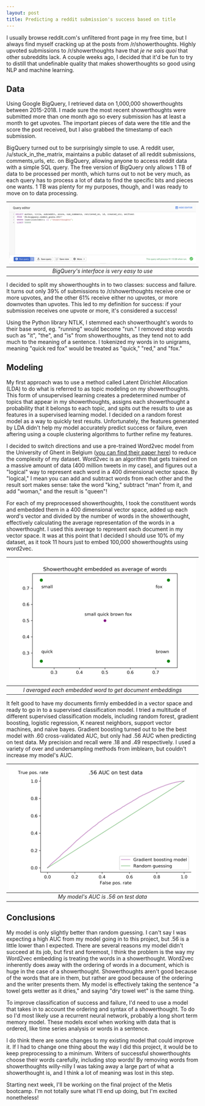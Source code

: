 ```yaml
---
layout: post
title: Predicting a reddit submission's success based on title
--- 
```


I usually browse reddit.com's unfiltered front page in my free time, but I always find myself cracking up at the posts from /r/showerthoughts. Highly upvoted submissions to /r/showerthoughts have that *je ne sais quoi* that other subreddits lack. A couple weeks ago, I decided that it'd be fun to try to distill that undefinable quality that makes showerthoughts so good using NLP and machine learning. 

## Data
Using Google BigQuery, I retrieved data on 1,000,000 showerthoughts between 2015-2018. I made sure the most recent showerthoughts were submitted more than one month ago so every submission has at least a month to get upvotes. The important pieces of data were the title and the score the post received, but I also grabbed the timestamp of each submission.

BigQuery turned out to be surprisingly simple to use. A reddit user, /u/stuck_in_the_matrix, maintains a public dataset of all reddit submissions, comments,urls, etc. on BigQuery, allowing anyone to access reddit data with a simple SQL query. The free version of BigQuery only allows 1 TB of data to be processed per month, which turns out to not be very much, as each query has to process a lot of data to find the specific bits and pieces one wants. 1 TB was plenty for my purposes, though, and I was ready to move on to data processing. 

| ![ROC AUC plot](../images/bigquery.png) | 
|:--:| 
| *BigQuery's interface is very easy to use* |

I decided to split my showerthoughts in to two classes: success and failure. It turns out only 39% of submissions to /r/showerthoughts receive one or more upvotes, and the other 61% receive either no upvotes, or more downvotes than upvotes. This led to my definition for success: if your submission receives one upvote or more, it's considered a success! 

Using the Python library NTLK, I stemmed each showerthought's words to their base word, eg. "running" would become "run." I removed stop words such as "it", "the", and "is" from showerthoughts, as they tend not to add much to the meaning of a sentence. I tokenized my words in to unigrams, meaning "quick red fox" would be treated as "quick," "red," and "fox." 

## Modeling

My first approach was to use a method called Latent Dirichlet Allocation (LDA) to do what is referred to as topic modeling on my showerthoughts. This form of unsupervised learning creates a predetermined number of topics that appear in my showerthoughts, assigns each showerthought a probability that it belongs to each topic, and spits out the results to use as features in a supervised learning model. I decided on a random forest model as a way to quickly test results. Unfortunately, the features generated by LDA didn't help my model accurately predict success or failure, even aftering using a couple clustering algorithms to further refine my features.

I decided to switch directions and use a pre-trained Word2vec model from the University of Ghent in Belgium ([you can find their paper here](https://fredericgodin.com/papers/Named%20Entity%20Recognition%20for%20Twitter%20Microposts%20using%20Distributed%20Word%20Representations.pdf)) to reduce the complexity of my dataset. Word2vec is an algorithm that gets trained on a massive amount of data (400 million tweets in my case), and figures out a "logical" way to represent each word in a 400 dimensional vector space. By "logical," I mean you can add and subtract words from each other and the result sort makes sense: take the word "king," subtract "man" from it, and add "woman," and the result is "queen"! 

For each of my preprocessed showerthoughts, I took the constituent words and embedded them in a 400 dimensional vector space, added up each word's vector and divided by the number of words in the showerthought, effectively calculating the average representation of the words in a showerthought. I used this average to represent each document in my vector space. It was at this point that I decided I should use 10% of my dataset, as it took 11 hours just to embed 100,000 showerthoughts using word2vec. 

| ![word2vec](../images/embedding.png) | 
|:--:| 
| *I averaged each embedded word to get document embeddings* |

It felt good to have my documents firmly embedded in a vector space and ready to go in to a supervised classification model. I tried a multitude of different supervised classification models, including random forest, gradient boosting, logistic regression, K nearest neighbors, support vector machines, and naive bayes. Gradient boosting turned out to be the best model with .60 cross-validated AUC, but only had .56 AUC when predicting on test data. My precision and recall were .18 and .49 respectively. I used a variety of over and undersampling methods from imblearn, but couldn't increase my model's AUC.

| ![ROC AUC plot](../images/ROC_AUC.png) | 
|:--:| 
| *My model's AUC is .56 on test data* |

## Conclusions

My model is only slightly better than random guessing. I can't say I was expecting a high AUC from my model going in to this project, but .56 is a little lower than I expected. There are several reasons my model didn't succeed at its job, but first and foremost, I think the problem is the way my Word2vec embedding is treating the words in a showerthought. Word2vec inherently does away with the ordering of words in a document, which is huge in the case of a showerthought. Showerthoughts aren't good because of the words that are in them, but rather are good because of the ordering and the writer presents them. My model is effectively taking the sentence "a towel gets wetter as it dries," and saying "dry towel wet" is the same thing. 

To improve classification of success and failure, I'd need to use a model that takes in to account the ordering and syntax of a showerthought. To do so I'd most likely use a recurrent neural network, probably a long short term memory model. These models excel when working with data that is ordered, like time series analysis or words in a sentence. 

I do think there are some changes to my existing model that could improve it. If I had to change one thing about the way I did this project, it would be to keep preprocessing to a minimum. Writers of successful showerthoughts choose their words carefully, including stop words! By removing words from showerthoughts willy-nilly I was taking away a large part of what a showerthought is, and I think a lot of meaning was lost in this step. 

Starting next week, I'll be working on the final project of the Metis bootcamp. I'm not totally sure what I'll end up doing, but I'm excited nonetheless!